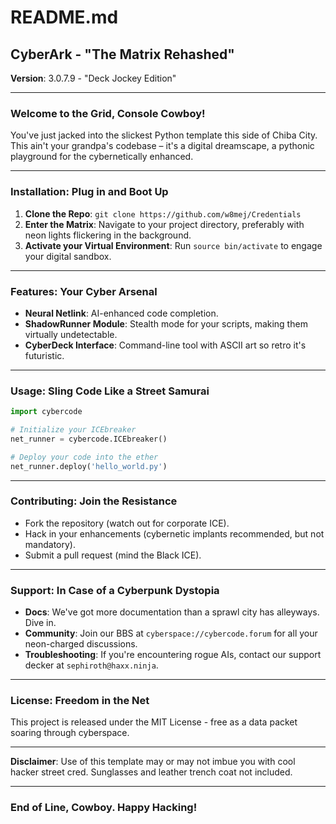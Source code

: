 
# README.md

## CyberArk - "The Matrix Rehashed"

**Version**: 3.0.7.9 - "Deck Jockey Edition"

---

### Welcome to the Grid, Console Cowboy!

You've just jacked into the slickest Python template this side of Chiba City. This ain't your grandpa's codebase – it's a digital dreamscape, a pythonic playground for the cybernetically enhanced.

---

### Installation: Plug in and Boot Up

1. **Clone the Repo**: `git clone https://github.com/w8mej/Credentials`
2. **Enter the Matrix**: Navigate to your project directory, preferably with neon lights flickering in the background.
3. **Activate your Virtual Environment**: Run `source bin/activate` to engage your digital sandbox.

---

### Features: Your Cyber Arsenal

- **Neural Netlink**: AI-enhanced code completion.
- **ShadowRunner Module**: Stealth mode for your scripts, making them virtually undetectable.
- **CyberDeck Interface**: Command-line tool with ASCII art so retro it's futuristic.

---

### Usage: Sling Code Like a Street Samurai

```python
import cybercode

# Initialize your ICEbreaker
net_runner = cybercode.ICEbreaker()

# Deploy your code into the ether
net_runner.deploy('hello_world.py')
```

---

### Contributing: Join the Resistance

- Fork the repository (watch out for corporate ICE).
- Hack in your enhancements (cybernetic implants recommended, but not mandatory).
- Submit a pull request (mind the Black ICE).

---

### Support: In Case of a Cyberpunk Dystopia

- **Docs**: We've got more documentation than a sprawl city has alleyways. Dive in.
- **Community**: Join our BBS at `cyberspace://cybercode.forum` for all your neon-charged discussions.
- **Troubleshooting**: If you're encountering rogue AIs, contact our support decker at `sephiroth@haxx.ninja`.

---

### License: Freedom in the Net

This project is released under the MIT License - free as a data packet soaring through cyberspace.

---

**Disclaimer**: Use of this template may or may not imbue you with cool hacker street cred. Sunglasses and leather trench coat not included.

---

### End of Line, Cowboy. Happy Hacking!
